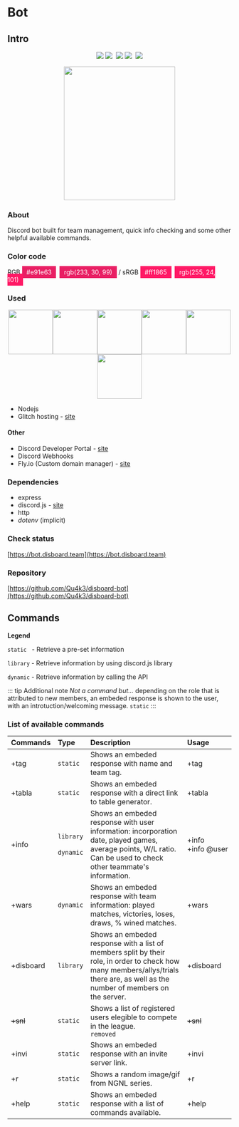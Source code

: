 # Bot

## Intro

<p align="center">
    <img src="https://img.shields.io/uptimerobot/status/m781988851-938274f9a647999f631d51b0.svg?label=server&style=flat" /> <img src="https://img.shields.io/uptimerobot/ratio/m781988851-938274f9a647999f631d51b0.svg?label=server%20uptime&style=flat" />&nbsp;
    <img src="https://img.shields.io/uptimerobot/status/m781341370-d375025844aeece012d108ba.svg?label=bot&style=flat" /> <img src="https://img.shields.io/uptimerobot/ratio/m781341370-d375025844aeece012d108ba.svg?label=bot%20uptime&style=flat" />&nbsp;
    <img src="https://img.shields.io/discord/410932889601966100.svg?style=flat&logo=discord&logoColor=%23ffffff&colorB=%23FF1865" />

</p>

<p align="center">
    <img width="250" height="300" src="https://cdn.discordapp.com/attachments/503303753705848838/541225512459042818/tet_github.png">
</p>

### About

Discord bot built for team management, quick info checking and some other helpful available commands.

### Color code

RGB <span style="background-color: #e91e63;padding:5px 10px;color:#fff;">#e91e63</span>&nbsp;&nbsp;<span style="background-color: #e91e63;padding:5px 10px;color:#fff;">rgb(233, 30, 99)</span> / sRGB <span style="background-color: #ff1865;padding:5px 10px;color:#fff;">#ff1865</span>&nbsp;&nbsp;<span style="background-color: #ff1865;padding:5px 10px;color:#fff;">rgb(255, 24, 101)</span>

### Used

<p align="center" class="spaced-items">
    <img width="100" src="https://cdn.discordapp.com/attachments/561938814063607823/561942886770278421/node_2.png"><img width="100" src="https://cdn.discordapp.com/attachments/561938814063607823/561943014038044692/discordjs.png"><img width="100" src="https://cdn.discordapp.com/attachments/561938814063607823/561943010930065426/discord.png"><img width="100" src="https://cdn.discordapp.com/attachments/561938814063607823/561943019151163393/webhooks.png"><img width="100" src="https://cdn.discordapp.com/attachments/561938814063607823/561943015493730315/glitch.png"><img width="100" src="https://media.discordapp.net/attachments/561938814063607823/562330288265363484/flyio.png">
</p>

- Nodejs
- Glitch hosting - [site](https://glitch.com)

#### Other

- Discord Developer Portal - [site](https://discordapp.com/developers)
- Discord Webhooks
- Fly.io (Custom domain manager)  - [site](https://fly.io/)

### Dependencies

- express
- discord.js - [site](https://discord.js.org)
- http
- _dotenv_ (implicit)

### Check status

[https://bot.disboard.team](https://bot.disboard.team)

### Repository <Badge text="public"/>

[https://github.com/Qu4k3/disboard-bot](https://github.com/Qu4k3/disboard-bot)

## Commands

**Legend**

`static` &nbsp; - Retrieve a pre-set information

`library` - Retrieve information by using discord.js library

`dynamic` - Retrieve information by calling the API

::: tip Additional note
 _Not a command but..._ depending on the role that is attributed to new members, an embeded response is shown to the user, with an introtuction/welcoming message. `static`
:::

### List of available commands

| Commands  | Type  | Description           | Usage  |
|:----------|:----------|:----------------------|:-------|
| +tag | `static`      | Shows an embeded response with name and team tag.                                                                                                                                | +tag |
| +tabla | `static`    | Shows an embeded response with a direct link to table generator.                                                                                                                 | +tabla |
| +info | `library`<br><br>`dynamic`     | Shows an embeded response with user information: incorporation date, played games, average points, W/L ratio.<br>Can be used to check other teammate's information.              | +info<br>+info&#160;@user |
| +wars | `dynamic`     | Shows an embeded response with team information: played matches, victories, loses, draws, % wined matches.                                                                       | +wars |
| +disboard | `library` | Shows an embeded response with a list of members split by their role, in order to check how many members/allys/trials there are, as well as the number of members on the server. | +disboard |
| ~~+snl~~ | `static`  | Shows a list of registered users elegible to compete in the league.<br>`removed`                                                                                                 | ~~+snl~~ |
| +invi | `static`     | Shows an embeded response with an invite server link.                                                                                                                            | +invi |
| +r | `static`        | Shows a random image/gif from NGNL series.                                                                                                                                       | +r  |
| +help | `static`     | Shows an embeded response with a list of commands available.                                                                                                                     | +help |